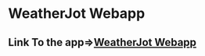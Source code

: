 # WeatherJot Webapp

## Link To the app=><a href="https://kira262.github.io/WeatherJot/" target="_blank" >WeatherJot Webapp</a>

<!--sass -w style.scss style.css-->
